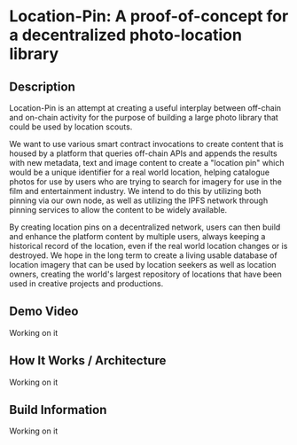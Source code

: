 # Location-Pin: A proof-of-concept for a decentralized photo-location library

## Description

Location-Pin is an attempt at creating a useful interplay between off-chain and on-chain activity for the purpose of building a large photo library that could be used by location scouts.

We want to use various smart contract invocations to create content that is housed by a platform that queries off-chain APIs and appends the results with new metadata, text and image content to create a "location pin" which would be a unique identifier for a real world location, helping catalogue photos for use by users who are trying to search for imagery for use in the film and entertainment industry. We intend to do this by utilizing both pinning via our own node, as well as utilizing the IPFS network through pinning services to allow the content to be widely available.

By creating location pins on a decentralized network, users can then build and enhance the platform content by multiple users, always keeping a historical record of the location, even if the real world location changes or is destroyed. We hope in the long term to create a living usable database of location imagery that can be used by location seekers as well as location owners, creating the world's largest repository of locations that have been used in creative projects and productions. 

## Demo Video
Working on it

## How It Works / Architecture
Working on it

## Build Information
Working on it

